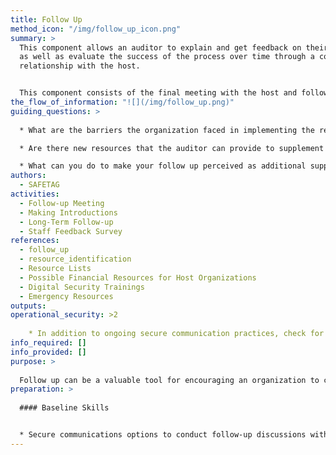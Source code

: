 ```yaml
---
title: Follow Up
method_icon: "/img/follow_up_icon.png"
summary: >
  This component allows an auditor to explain and get feedback on their report
  as well as evaluate the success of the process over time through a continued
  relationship with the host.


  This component consists of the final meeting with the host and following up with them after a period of a few months to see if they need further assistance, are willing to share their experience working with any of the recommended resources, or as new resources are identified.
the_flow_of_information: "![](/img/follow_up.png)"
guiding_questions: >
  
  * What are the barriers the organization faced in implementing the recommended risk mitigation plan?

  * Are there new resources that the auditor can provide to supplement the original audit?

  * What can you do to make your follow up perceived as additional support instead of as an evaluation of their success?
authors:
  - SAFETAG
activities:
  - Follow-up Meeting
  - Making Introductions
  - Long-Term Follow-up
  - Staff Feedback Survey
references:
  - follow_up
  - resource_identification
  - Resource Lists
  - Possible Financial Resources for Host Organizations
  - Digital Security Trainings
  - Emergency Resources
outputs: _
operational_security: >2
  
    * In addition to ongoing secure communication practices, check for any changes in keys or other authentication changes. If these occur re-verify this information using out of band means. 
info_required: []
info_provided: []
purpose: >
  
  Follow up can be a valuable tool for encouraging an organization to continue their digital security process. But, follow up needs to be desired by an organization and achievable for the auditor. As such, follow up must be minimally intrusive on both the auditor and the host's time. 
preparation: >
  
  #### Baseline Skills


  * Secure communications options to conduct follow-up discussions with organization
---
```

